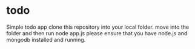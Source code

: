 # todo
Simple todo app
clone this repository into your local folder.
move into the folder and then run
  node app.js
please ensure that you have node.js and mongodb installed and running.
